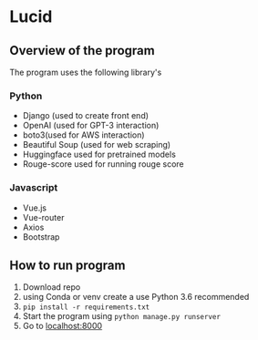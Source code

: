 # Lucid

## Overview of the program
The program uses the following library's
### Python
- Django (used to create front end)
- OpenAI (used for GPT-3 interaction)
- boto3(used for AWS interaction)
- Beautiful Soup (used for web scraping)
- Huggingface used for pretrained models
- Rouge-score used for running rouge score

### Javascript
- Vue.js
- Vue-router
- Axios
- Bootstrap

## How to run program
1. Download repo
2. using Conda or venv create a use Python 3.6 recommended
3. `pip install -r requirements.txt`
4. Start the program using `python manage.py runserver`
5. Go to [localhost:8000](https://localhost:8000 "localhost:8000")
